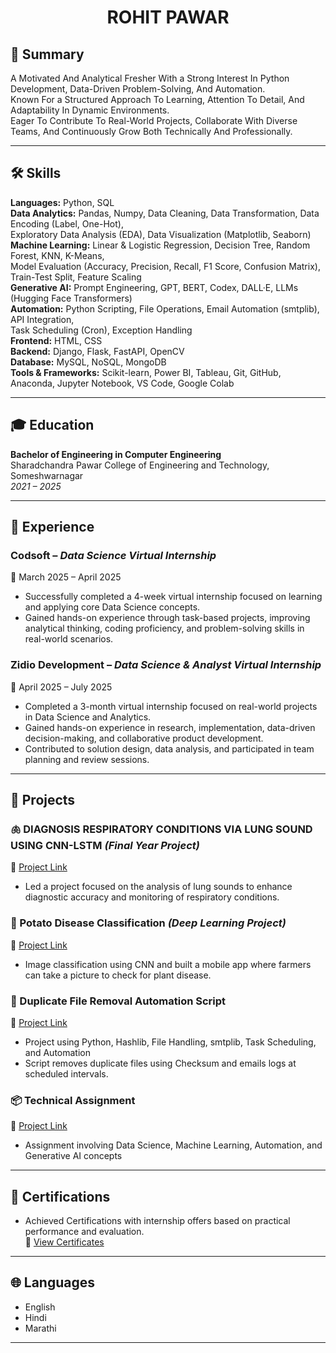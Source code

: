 <h1 align="center"><strong>ROHIT PAWAR</strong></h1>


## 📝 Summary

A Motivated And Analytical Fresher With a Strong Interest In Python Development, Data-Driven Problem-Solving, And Automation.  
Known For a Structured Approach To Learning, Attention To Detail, And Adaptability In Dynamic Environments.  
Eager To Contribute To Real-World Projects, Collaborate With Diverse Teams, And Continuously Grow Both Technically And Professionally.

---

## 🛠 Skills

**Languages:** Python, SQL  
**Data Analytics:** Pandas, Numpy, Data Cleaning, Data Transformation, Data Encoding (Label, One-Hot),  
Exploratory Data Analysis (EDA), Data Visualization (Matplotlib, Seaborn)  
**Machine Learning:** Linear & Logistic Regression, Decision Tree, Random Forest, KNN, K-Means,  
Model Evaluation (Accuracy, Precision, Recall, F1 Score, Confusion Matrix), Train-Test Split, Feature Scaling  
**Generative AI:** Prompt Engineering, GPT, BERT, Codex, DALL·E, LLMs (Hugging Face Transformers)  
**Automation:** Python Scripting, File Operations, Email Automation (smtplib), API Integration,  
Task Scheduling (Cron), Exception Handling  
**Frontend:** HTML, CSS  
**Backend:** Django, Flask, FastAPI, OpenCV  
**Database:** MySQL, NoSQL, MongoDB  
**Tools & Frameworks:** Scikit-learn, Power BI, Tableau, Git, GitHub, Anaconda, Jupyter Notebook, VS Code, Google Colab

---

## 🎓 Education

**Bachelor of Engineering in Computer Engineering**  
Sharadchandra Pawar College of Engineering and Technology, Someshwarnagar  
*2021 – 2025*

---

## 💼 Experience

### Codsoft – *Data Science Virtual Internship*  
📅 March 2025 – April 2025  
- Successfully completed a 4-week virtual internship focused on learning and applying core Data Science concepts.  
- Gained hands-on experience through task-based projects, improving analytical thinking, coding proficiency, and problem-solving skills in real-world scenarios.

### Zidio Development – *Data Science & Analyst Virtual Internship*  
📅 April 2025 – July 2025  
- Completed a 3-month virtual internship focused on real-world projects in Data Science and Analytics.  
- Gained hands-on experience in research, implementation, data-driven decision-making, and collaborative product development.  
- Contributed to solution design, data analysis, and participated in team planning and review sessions.

---

## 🚀 Projects

### 🫁 DIAGNOSIS RESPIRATORY CONDITIONS VIA LUNG SOUND USING CNN-LSTM *(Final Year Project)*  
🔗 [Project Link](#)  
- Led a project focused on the analysis of lung sounds to enhance diagnostic accuracy and monitoring of respiratory conditions.

### 🥔 Potato Disease Classification *(Deep Learning Project)*  
🔗 [Project Link](#)  
- Image classification using CNN and built a mobile app where farmers can take a picture to check for plant disease.

### 🧹 Duplicate File Removal Automation Script  
🔗 [Project Link](#)  
- Project using Python, Hashlib, File Handling, smtplib, Task Scheduling, and Automation  
- Script removes duplicate files using Checksum and emails logs at scheduled intervals.

### 📦 Technical Assignment  
🔗 [Project Link](#)  
- Assignment involving Data Science, Machine Learning, Automation, and Generative AI concepts

---

## 🏅 Certifications

- Achieved Certifications with internship offers based on practical performance and evaluation.  
🔗 [View Certificates](#)

---

## 🌐 Languages

- English  
- Hindi  
- Marathi
---
